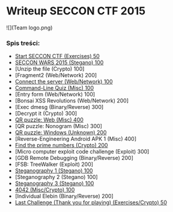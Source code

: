 # Writeup SECCON CTF 2015


![](Team logo.png)

### Spis treści:
* [Start SECCON CTF (Exercises)	50](start_seccon_50)
* [SECCON WARS 2015 (Stegano) 100](seccon_wars_100)
* [Unzip the file (Crypto) 100]
* [Fragment2 (Web/Network) 200]
* [Connect the server (Web/Network) 100](connect_web_100)
* [Command-Line Quiz (Misc) 100](quiz_100)
* [Entry form (Web/Network) 100]
* [Bonsai XSS Revolutions (Web/Network) 200]
* [Exec dmesg (Binary/Reverse) 300]
* [Decrypt it (Crypto) 300]
* [QR puzzle: Web (Misc) 400](qr_web_400)
* [QR puzzle: Nonogram (Misc) 300]
* [QR puzzle: Windows (Unknown) 200](qr_windows_200)
* [Reverse-Engineering Android APK 1 (Misc) 400]
* [Find the prime numbers (Crypto) 200](paillier_crypto_200)
* [Micro computer exploit code challenge (Exploit) 300]
* [GDB Remote Debugging (Binary/Reverse) 200]
* [FSB: TreeWalker (Exploit) 200]
* [Steganography 1 (Stegano) 100](stegano_1_100)
* [Steganography 2 (Stegano) 100]
* [Steganography 3 (Stegano) 100](stegano_3_100)
* [4042 (Misc/Crypto) 100](4042_crypto_100)
* [Individual Elebin (Binary/Reverse) 200]
* [Last Challenge (Thank you for playing) (Exercises/Crypto) 50](last_crypto_50)

